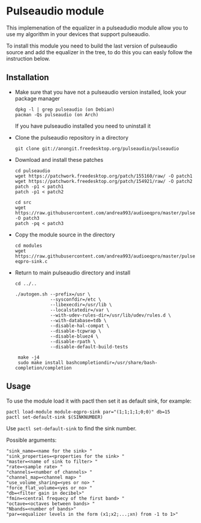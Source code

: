 # Pulseaudio module 
This implemenation of the equalizer in a pulseadudio module allow you to use my algorithm in your devices that support pulseaudio.

To install this module you need to build the last version of pulseaudio source and add the equalizer in the tree, to do this you can easly follow the instruction below.

## Installation
- Make sure that you have not a pulseaudio version installed, look your package manager 
  ```
  dpkg -l | grep pulseaudio (on Debian)
  pacman -Qs pulseaudio (on Arch)
  ```
  If you have pulseaudio installed you need to uninstall it

- Clone the pulseaudio repository in a directory
  ```
  git clone git://anongit.freedesktop.org/pulseaudio/pulseaudio
  ```
  
- Download and install these patches
  ```
  cd pulseaudio
  wget https://patchwork.freedesktop.org/patch/155160/raw/ -O patch1
  wget https://patchwork.freedesktop.org/patch/154921/raw/ -O patch2
  patch -p1 < patch1
  patch -p1 < patch2
  
  cd src
  wget https://raw.githubusercontent.com/andrea993/audioeqpro/master/pulsemodule/makefile.patch -O patch3
  patch -pq < patch3
  ```

- Copy the module source in the directory
  ```
  cd modules
  wget https://raw.githubusercontent.com/andrea993/audioeqpro/master/pulsemodule/module-eqpro-sink.c
  ```
- Return to main pulseaudio directory and install
  ```
  cd ../..

  ./autogen.sh --prefix=/usr \
               --sysconfdir=/etc \
               --libexecdir=/usr/lib \
               --localstatedir=/var \
               --with-udev-rules-dir=/usr/lib/udev/rules.d \
               --with-database=tdb \
               --disable-hal-compat \
               --disable-tcpwrap \
               --disable-bluez4 \
               --disable-rpath \
               --disable-default-build-tests
   
   make -j4
   sudo make install bashcompletiondir=/usr/share/bash-completion/completion
   ```
   
## Usage
To use the module load it with pactl then set it as default sink, for example:
```
pactl load-module module-eqpro-sink par="(1;1;1;1;0;0)" db=15
pactl set-default-sink $(SINKNUMBER)
```
Use `pactl set-default-sink` to find the sink number.
  
Possible arguments:
```
"sink_name=<name for the sink> "
"sink_properties=<properties for the sink> "
"master=<name of sink to filter> "
"rate=<sample rate> "
"channels=<number of channels> "
"channel_map=<channel map> "
"use_volume_sharing=<yes or no> "
"force_flat_volume=<yes or no> "
"db=<filter gain in decibel>"
"fmin=<central frequecy of the first band> "
"octave=<octaves between bands> "
"Nbands=<number of bands>"
"par=<equalizer levels in the form (x1;x2;...;xn) from -1 to 1>"
```
